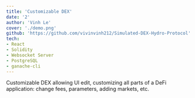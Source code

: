 ```yaml
---
title: 'Customizable DEX'
date: '2'
author: 'Vinh Le'
cover: './demo.png'
github: 'https://github.com/vivinvinh212/Simulated-DEX-Hydro-Protocol'
tech:
- React
- Solidity
- Websocket Server
- PostgreSQL
- ganache-cli
---
```

Customizable DEX allowing UI edit, customizing all parts of a DeFi application: change fees, parameters, adding markets, etc.
